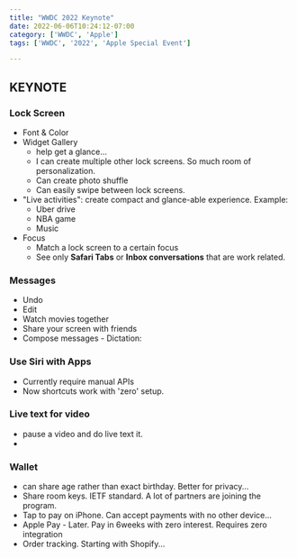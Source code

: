 ```yaml
---
title: "WWDC 2022 Keynote"
date: 2022-06-06T10:24:12-07:00
category: ['WWDC', 'Apple']
tags: ['WWDC', '2022', 'Apple Special Event']

---
```


## KEYNOTE

### Lock Screen
- Font & Color
- Widget Gallery
    - help get a glance...
    - I can create multiple other lock screens. So much room of personalization. 
    - Can create photo shuffle
    - Can easily swipe between lock screens.
- "Live activities": create compact and glance-able experience. Example: 
    - Uber drive
    - NBA game 
    - Music 
- Focus
    - Match a lock screen to a certain focus
    - See only **Safari Tabs** or **Inbox conversations** that are work related. 

### Messages
- Undo
- Edit
- Watch movies together
- Share your screen with friends
- Compose messages - Dictation: 

### Use Siri with Apps
- Currently require manual APIs
- Now shortcuts work with 'zero' setup.

### Live text for video
- pause a video and do live text it. 
- 

### Wallet

- can share age rather than exact birthday. Better for privacy...
- Share room keys. IETF standard. A lot of partners are joining the program. 
- Tap to pay on iPhone. Can accept payments with no other device...
- Apple Pay - Later. Pay in 6weeks with zero interest. Requires zero integration
- Order tracking. Starting with Shopify...


